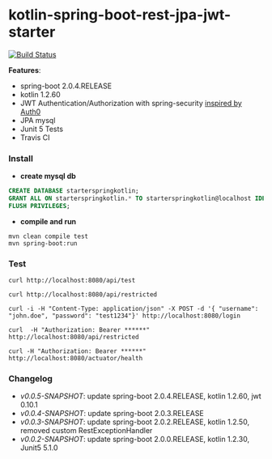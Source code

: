 # kotlin-spring-boot-rest-jpa-jwt-starter

[![Build Status](https://travis-ci.org/osahner/kotlin-spring-boot-rest-jpa-jwt-starter.svg?branch=master)](https://travis-ci.org/osahner/kotlin-spring-boot-rest-jpa-jwt-starter)

**Features**:
* spring-boot 2.0.4.RELEASE
* kotlin 1.2.60
* JWT Authentication/Authorization with spring-security [inspired by Auth0](https://auth0.com/blog/implementing-jwt-authentication-on-spring-boot/)
* JPA mysql
* Junit 5 Tests
* Travis CI

### Install

* **create mysql db**
```sql
CREATE DATABASE starterspringkotlin;
GRANT ALL ON starterspringkotlin.* TO starterspringkotlin@localhost IDENTIFIED BY 'starterspringkotlin';
FLUSH PRIVILEGES;
```

* **compile and run**
```console
mvn clean compile test
mvn spring-boot:run
```

### Test
```console
curl http://localhost:8080/api/test
```

```console
curl http://localhost:8080/api/restricted
```

```console
curl -i -H "Content-Type: application/json" -X POST -d '{ "username": "john.doe", "password": "test1234"}' http://localhost:8080/login
```

```console
curl  -H "Authorization: Bearer ******"  http://localhost:8080/api/restricted
```

```console
curl -H "Authorization: Bearer ******" http://localhost:8080/actuator/health
```

### Changelog

* _v0.0.5-SNAPSHOT_: update spring-boot 2.0.4.RELEASE, kotlin 1.2.60, jwt 0.10.1
* _v0.0.4-SNAPSHOT_: update spring-boot 2.0.3.RELEASE
* _v0.0.3-SNAPSHOT_: update spring-boot 2.0.2.RELEASE, kotlin 1.2.50, removed custom RestExceptionHandler
* _v0.0.2-SNAPSHOT_: update spring-boot 2.0.0.RELEASE, kotlin 1.2.30, Junit5 5.1.0
